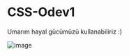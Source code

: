 # CSS-Odev1
Umarım hayal gücümüzü kullanabiliriz :)

![image](https://user-images.githubusercontent.com/93486581/194873109-0f887f0f-37e9-40d8-91eb-997b364ebe6a.png)
